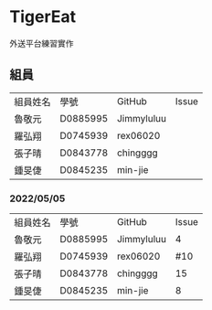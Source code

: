 # TigerEat
外送平台練習實作
## 組員
<table>
  <tr>
    <td>組員姓名</td>
    <td>學號</td>
    <td>GitHub</td>
    <td>Issue</td>
  </tr>
  <tr>
    <td>魯敬元</td>
    <td>D0885995</td>
    <td>Jimmyluluu</td>
    <td></td>
  </tr>
  <tr>
    <td>羅弘翔</td>
    <td>D0745939</td>
    <td>rex06020</td>
    <td></td>
  </tr>
  <tr>
    <td>張子晴</td>
    <td>D0843778</td>
    <td>chingggg</td>
    <td></td>
  </tr>
    <tr>
    <td>鍾旻倢</td>
    <td>D0845235</td>
    <td>min-jie</td>
    <td></td>
  </tr>
</table>

 ### 2022/05/05
<table>
  <tr>
    <td>組員姓名</td>
    <td>學號</td>
    <td>GitHub</td>
    <td>Issue</td>
  </tr>
  <tr>
    <td>魯敬元</td>
    <td>D0885995</td>
    <td>Jimmyluluu</td>
    <td>4</td>
  </tr>
  <tr>
    <td>羅弘翔</td>
    <td>D0745939</td>
    <td>rex06020</td>
    <td>#10</td>
  </tr>
  <tr>
    <td>張子晴</td>
    <td>D0843778</td>
    <td>chingggg</td>
    <td>15</td>
  </tr>
    <tr>
    <td>鍾旻倢</td>
    <td>D0845235</td>
    <td>min-jie</td>
    <td>8</td>
  </tr>
</table>
